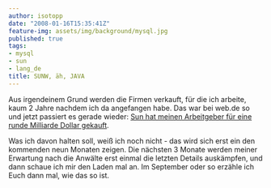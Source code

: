 ```yaml
---
author: isotopp
date: "2008-01-16T15:35:41Z"
feature-img: assets/img/background/mysql.jpg
published: true
tags:
- mysql
- sun
- lang_de
title: SUNW, äh, JAVA
---
```


Aus irgendeinem Grund werden die Firmen verkauft, für die ich arbeite, kaum 2 Jahre nachdem ich da angefangen habe.
Das war bei web.de so und jetzt passiert es gerade wieder:
[Sun hat meinen Arbeitgeber für eine runde Milliarde Dollar gekauft](https://www.golem.de/0801/57061.html).

Was ich davon halten soll, weiß ich noch nicht - das wird sich erst ein den kommenden neun Monaten zeigen.
Die nächsten 3 Monate werden meiner Erwartung nach die Anwälte erst einmal die letzten Details auskämpfen, und dann schaue ich mir den Laden mal an. 
Im September oder so erzähle ich Euch dann mal, wie das so ist.
